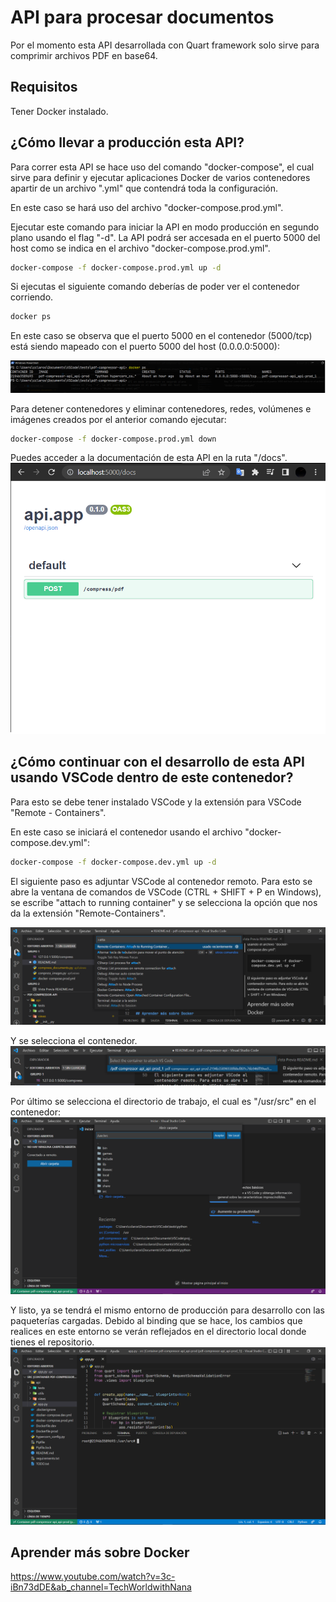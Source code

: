 # API para procesar documentos

Por el momento esta API desarrollada con Quart framework solo sirve para comprimir archivos PDF en base64.

## Requisitos

Tener Docker instalado.

## ¿Cómo llevar a producción esta API?

Para correr esta API se hace uso del comando "docker-compose", el cual sirve para definir y ejecutar aplicaciones Docker de varios contenedores apartir de un archivo ".yml" que contendrá toda la configuración.

En este caso se hará uso del archivo "docker-compose.prod.yml".

Ejecutar este comando para iniciar la API en modo producción en segundo plano usando el flag "-d". La API podrá ser accesada en el puerto 5000 del host como se indica en el archivo "docker-compose.prod.yml".

```bash
docker-compose -f docker-compose.prod.yml up -d
```

Si ejecutas el siguiente comando deberías de poder ver el contenedor corriendo.

```bash
docker ps
```

En este caso se observa que el puerto 5000 en el contenedor (5000/tcp) está siendo mapeado con el puerto 5000 del host (0.0.0.0:5000):

![docker-ps](./static/docker-ps.png)

Para detener contenedores y eliminar contenedores, redes, volúmenes e imágenes creados por el anterior comando ejecutar:

```bash
docker-compose -f docker-compose.prod.yml down
```

Puedes acceder a la documentación de esta API en la ruta "/docs".
![Docs](./static/docs.png)

## ¿Cómo continuar con el desarrollo de esta API usando VSCode dentro de este contenedor?

Para esto se debe tener instalado VSCode y la extensión para VSCode "Remote - Containers".

En este caso se iniciará el contenedor usando el archivo "docker-compose.dev.yml":

```bash
docker-compose -f docker-compose.dev.yml up -d
```

El siguiente paso es adjuntar VSCode al contenedor remoto. Para esto se abre la ventana de comandos de VSCode (CTRL + SHIFT + P en Windows), se escribe "attach to running container" y se selecciona la opción que nos da la extensión "Remote-Containers".

![Attach to running container](./static/attach-to-running-container.png)

Y se selecciona el contenedor.
![Select container](./static/select-container.png)

Por último se selecciona el directorio de trabajo, el cual es "/usr/src" en el contenedor:
![Select workir](./static/select-workdir.png)

Y listo, ya se tendrá el mismo entorno de producción para desarrollo con las paqueterías cargadas. Debido al binding que se hace, los cambios que realices en este entorno se verán reflejados en el directorio local donde tienes el repositorio.
![Dev env](./static/dev-env.png)

## Aprender más sobre Docker

https://www.youtube.com/watch?v=3c-iBn73dDE&ab_channel=TechWorldwithNana
